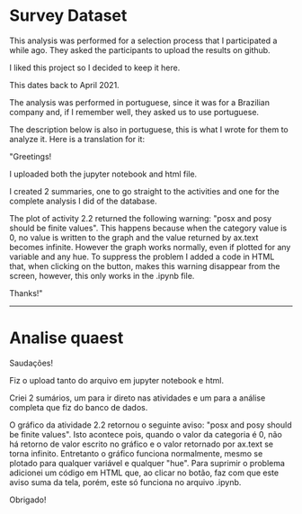 # Survey Dataset

This analysis was performed for a selection process that I participated a while ago. They asked the participants to upload the results on github.

I liked this project so I decided to keep it here.

This dates back to April 2021.

The analysis was performed in portuguese, since it was for a Brazilian company and, if I remember well, they asked us to use portuguese.

The description below is also in portuguese, this is what I wrote for them to analyze it. Here is a translation for it:

"Greetings!

I uploaded both the jupyter notebook and html file.

I created 2 summaries, one to go straight to the activities and one for the complete analysis I did of the database. 

The plot of activity 2.2 returned the following warning: "posx and posy should be finite values". This happens because when the category value is 0, no value is written to the graph and the value returned by ax.text becomes infinite. However the graph works normally, even if plotted for any variable and any hue.
To suppress the problem I added a code in HTML that, when clicking on the button, makes this warning disappear from the screen, however, this only works in the .ipynb file.

Thanks!"

---------

# Analise quaest
Saudações!

Fiz o upload tanto do arquivo em jupyter notebook e html.

Criei 2 sumários, um para ir direto nas atividades e um para a análise completa que fiz do banco de dados. 

O gráfico da atividade 2.2 retornou o seguinte aviso: "posx and posy should be finite values". Isto acontece pois, quando o valor da categoria é 0, não há retorno de valor escrito no gráfico e o valor retornado por ax.text se torna infinito. Entretanto o gráfico funciona normalmente, mesmo se plotado para qualquer variável e qualquer "hue".
Para suprimir o problema adicionei um código em HTML que, ao clicar no botão, faz com que este aviso suma da tela, porém, este só funciona no arquivo .ipynb.

Obrigado!

